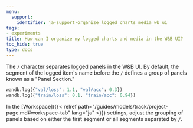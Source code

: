 ```yaml
---
menu:
  support:
    identifier: ja-support-organize_logged_charts_media_wb_ui
tags:
- experiments
title: How can I organize my logged charts and media in the W&B UI?
toc_hide: true
type: docs
---
```


The `/` character separates logged panels in the W&B UI. By default, the segment of the logged item's name before the `/` defines a group of panels known as a "Panel Section."

```python
wandb.log({"val/loss": 1.1, "val/acc": 0.3})
wandb.log({"train/loss": 0.1, "train/acc": 0.94})
```

In the [Workspace]({{< relref path="/guides/models/track/project-page.md#workspace-tab" lang="ja" >}}) settings, adjust the grouping of panels based on either the first segment or all segments separated by `/`.